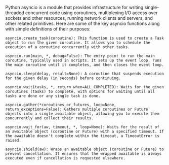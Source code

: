 Python asyncio is a module that provides infrastructure for writing single-threaded concurrent code using coroutines, multiplexing I/O access over sockets and other resources, running network clients and servers, and other related primitives. Here are some of the key asyncio functions along with simple definitions of their purposes:

    asyncio.create_task(coroutine): This function is used to create a Task object to run the given coroutine. It allows you to schedule the execution of a coroutine concurrently with other tasks.

    asyncio.run(main, *, debug=False): The entry point to run the main coroutine, typically used in scripts. It sets up the event loop, runs the main coroutine until it completes, and then closes the event loop.

    asyncio.sleep(delay, result=None): A coroutine that suspends execution for the given delay (in seconds) before continuing.

    asyncio.wait(tasks, *, return_when=ALL_COMPLETED): Waits for the given coroutines (tasks) to complete, with options for waiting until all tasks are done or any single task is done.

    asyncio.gather(*coroutines_or_futures, loop=None, return_exceptions=False): Gathers multiple coroutines or Future objects into a single awaitable object, allowing you to execute them concurrently and collect their results.

    asyncio.wait_for(aw, timeout, *, loop=None): Waits for the result of an awaitable object (coroutine or Future) with a specified timeout. If the awaitable doesn't complete within the timeout, a TimeoutError is raised.

    asyncio.shield(aw): Wraps an awaitable object (coroutine or Future) to prevent cancellation. It ensures that the wrapped awaitable is always executed even if cancellation is requested elsewhere.
